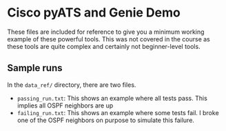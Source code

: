 # Cisco pyATS and Genie Demo
These files are included for reference to give you a minimum
working example of these powerful tools. This was not covered
in the course as these tools are quite complex and certainly not
beginner-level tools.

## Sample runs
In the `data_ref/` directory, there are two files.
  * `passing_run.txt`: This shows an example where all tests pass. This
    implies all OSPF neighbors are up
  * `failing_run.txt`: This shows an example where some tests fail. I
    broke one of the OSPF neighbors on purpose to simulate this failure.
